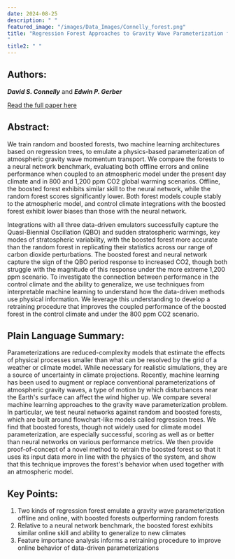 ```yaml
---
date: 2024-08-25
description: " "
featured_image: "/images/Data_Images/Connelly_forest.png"
title: "Regression Forest Approaches to Gravity Wave Parameterization for Climate Projection
"
title2: " "
---
```

## Authors:
***David S. Connelly*** and ***Edwin P. Gerber***

[Read the full paper here](https://doi.org/10.1029/2023MS004184)
## Abstract:
We train random and boosted forests, two machine learning architectures based on regression trees, to emulate a physics-based parameterization of atmospheric gravity wave momentum transport. We compare the forests to a neural network benchmark, evaluating both offline errors and online performance when coupled to an atmospheric model under the present day climate and in 800 and 1,200 ppm CO2 global warming scenarios. Offline, the boosted forest exhibits similar skill to the neural network, while the random forest scores significantly lower. Both forest models couple stably to the atmospheric model, and control climate integrations with the boosted forest exhibit lower biases than those with the neural network.
<!--more-->
Integrations with all three data-driven emulators successfully capture the Quasi-Biennial Oscillation (QBO) and sudden stratospheric warmings, key modes of stratospheric variability, with the boosted forest more accurate than the random forest in replicating their statistics across our range of carbon dioxide perturbations. The boosted forest and neural network capture the sign of the QBO period response to increased CO2, though both struggle with the magnitude of this response under the more extreme 1,200 ppm scenario. To investigate the connection between performance in the control climate and the ability to generalize, we use techniques from interpretable machine learning to understand how the data-driven methods use physical information. We leverage this understanding to develop a retraining procedure that improves the coupled performance of the boosted forest in the control climate and under the 800 ppm CO2 scenario.

## Plain Language Summary:
Parameterizations are reduced-complexity models that estimate the effects of physical processes smaller than what can be resolved by the grid of a weather or climate model. While necessary for realistic simulations, they are a source of uncertainty in climate projections. Recently, machine learning has been used to augment or replace conventional parameterizations of atmospheric gravity waves, a type of motion by which disturbances near the Earth's surface can affect the wind higher up. We compare several machine learning approaches to the gravity wave parameterization problem. In particular, we test neural networks against random and boosted forests, which are built around flowchart-like models called regression trees. We find that boosted forests, though not widely used for climate model parameterization, are especially successful, scoring as well as or better than neural networks on various performance metrics. We then provide proof-of-concept of a novel method to retrain the boosted forest so that it uses its input data more in line with the physics of the system, and show that this technique improves the forest's behavior when used together with an atmospheric model.

## Key Points:
1. Two kinds of regression forest emulate a gravity wave parameterization offline and online, with boosted forests outperforming random forests
2. Relative to a neural network benchmark, the boosted forest exhibits similar online skill and ability to generalize to new climates
3. Feature importance analysis informs a retraining procedure to improve online behavior of data-driven parameterizations
